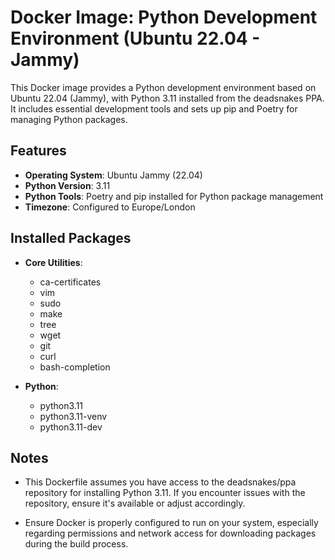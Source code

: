 # Docker Image: Python Development Environment (Ubuntu 22.04 - Jammy)

This Docker image provides a Python development environment based on Ubuntu 22.04 (Jammy), with Python 3.11 installed from the deadsnakes PPA. It includes essential development tools and sets up pip and Poetry for managing Python packages.

## Features

- **Operating System**: Ubuntu Jammy (22.04)
- **Python Version**: 3.11
- **Python Tools**: Poetry and pip installed for Python package management
- **Timezone**: Configured to Europe/London

## Installed Packages

- **Core Utilities**:

  - ca-certificates
  - vim
  - sudo
  - make
  - tree
  - wget
  - git
  - curl
  - bash-completion

- **Python**:
  - python3.11
  - python3.11-venv
  - python3.11-dev

## Notes

- This Dockerfile assumes you have access to the deadsnakes/ppa repository for installing Python 3.11. If you encounter issues with the repository, ensure it's available or adjust accordingly.

- Ensure Docker is properly configured to run on your system, especially regarding permissions and network access for downloading packages during the build process.

